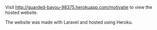 Visit http://guarded-bayou-98375.herokuapp.com/motivatie to view the hosted website. 

The website was made with Laravel and hosted using Heroku. 
